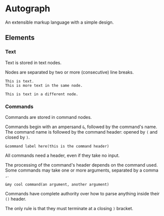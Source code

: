 Autograph
=====

An extensible markup language with a simple design.

## Elements

### Text

Text is stored in text nodes.

Nodes are separated by two or more (consecutive) line breaks.

```
This is text.
This is more text in the same node.

This is text in a different node.
```

### Commands

Commands are stored in command nodes.

Commands begin with an ampersand `&`, followed by the command's name.
The command name is followed by the command header: opened by `(` and closed by `)`.

```
&command label here(this is the command header)
```

All commands need a header, even if they take no input.

The processing of the command's header depends on the command used.
Some commands may take one or more arguments, separated by a comma `,`.

```
&my cool command(an argument, another argument)
```

Commands have complete authority over how to parse anything inside their `()` header.

The only rule is that they must terminate at a closing `)` bracket.